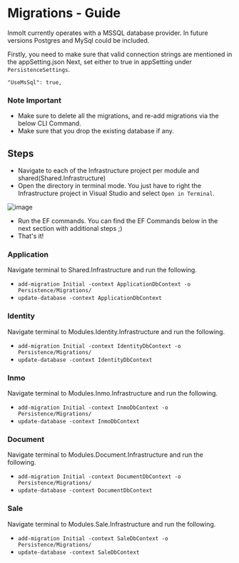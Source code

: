 # Migrations - Guide

InmoIt currently operates with a MSSQL database provider. In future versions Postgres and MySql could be included.

Firstly, you need to make sure that valid connection strings are mentioned in the appSetting.json
Next, set either to true in appSetting under `PersistenceSettings`.

`"UseMsSql": true,`

### Note Important

- Make sure to delete all the migrations, and re-add migrations via the below CLI Command.
- Make sure that you drop the existing database if any.

## Steps

- Navigate to each of the Infrastructure project per module and shared(Shared.Infrastructure)
- Open the directory in terminal mode. You just have to right the Infrastructure project in Visual Studio and select `Open in Terminal`.

![image](https://user-images.githubusercontent.com/31455818/122291148-1d211380-cf12-11eb-9f28-35e5ec0989e5.png)

- Run the EF commands. You can find the EF Commands below in the next section with additional steps ;)
- That's it!

### Application

Navigate terminal to Shared.Infrastructure and run the following.

- `add-migration Initial -context ApplicationDbContext -o Persistence/Migrations/`
- `update-database -context ApplicationDbContext`

### Identity

Navigate terminal to Modules.Identity.Infrastructure and run the following.

- `add-migration Initial -context IdentityDbContext -o Persistence/Migrations/`
- `update-database -context IdentityDbContext`

### Inmo

Navigate terminal to Modules.Inmo.Infrastructure and run the following.

- `add-migration Initial -context InmoDbContext -o Persistence/Migrations/`
- `update-database -context InmoDbContext`

### Document

Navigate terminal to Modules.Document.Infrastructure and run the following.

- `add-migration Initial -context DocumentDbContext -o Persistence/Migrations/`
- `update-database -context DocumentDbContext`

### Sale

Navigate terminal to Modules.Sale.Infrastructure and run the following.

- `add-migration Initial -context SaleDbContext -o Persistence/Migrations/`
- `update-database -context SaleDbContext`
